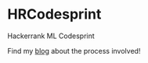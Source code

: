 # HRCodesprint
Hackerrank ML Codesprint

Find my [blog](https://shubh24.github.io/shubh24.github.com/report/2016/09/04/Data-Science-Competitions-Weekly-Report-8.html) about the process involved!
